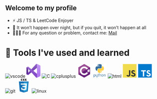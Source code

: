 ## Welcome to my profile

- ⚡️ JS / TS & LeetCode Enjoyer
- 💬 It won’t happen over night, but if you quit, it won’t happen at all
- 👨🏻‍💻 For any question or problem, contact me: 
[Mail](mailto:denis.stefanw@gmail.com) 

# 🚀 Tools I've used and learned
<img src="https://cdn.jsdelivr.net/gh/devicons/devicon/icons/vscode/vscode-original.svg" alt="vscode" width="45" height="45"> <img src="https://github.com/devicons/devicon/blob/master/icons/visualstudio/visualstudio-original.svg" width="45" height="45"> <img  width="45" height="45" src="https://cdn.jsdelivr.net/gh/devicons/devicon/icons/c/c-original.svg" alt="C"> <img alt="cplusplus" width="45" height="45" src="https://cdn.jsdelivr.net/gh/devicons/devicon/icons/cplusplus/cplusplus-original.svg"> <img alt="html" width="45" height="45" src="https://github.com/devicons/devicon/blob/master/icons/csharp/csharp-original.svg">
<img src="https://raw.githubusercontent.com/devicons/devicon/master/icons/python/python-original-wordmark.svg" alt="python" width="45" height="45"> <img alt="html" width="45" height="45" src="https://cdn.jsdelivr.net/gh/devicons/devicon/icons/html5/html5-original.svg"> <img src="https://raw.githubusercontent.com/devicons/devicon/master/icons/javascript/javascript-original.svg" alt="javascript" width="45" height="45" > <img src="https://github.com/devicons/devicon/blob/master/icons/typescript/typescript-original.svg" alt="typescript" width="45" height="45" > <img src="https://cdn.jsdelivr.net/gh/devicons/devicon/icons/git/git-original.svg" alt="git" width="45" height="45" > <img src="https://raw.githubusercontent.com/devicons/devicon/master/icons/css3/css3-original-wordmark.svg" alt="css3" width="45" height="45">  <img alt="linux" width="45" height="45" src="https://cdn.jsdelivr.net/gh/devicons/devicon/icons/linux/linux-original.svg">
